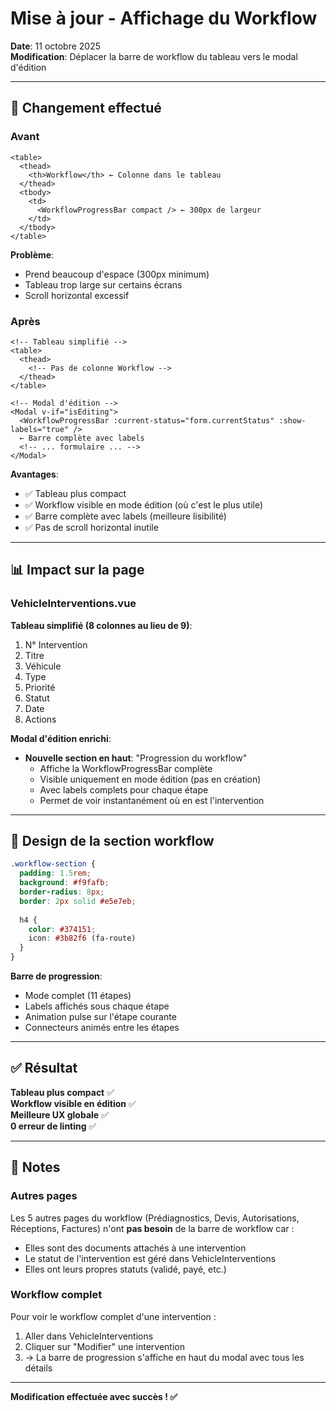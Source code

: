 # Mise à jour - Affichage du Workflow

**Date**: 11 octobre 2025  
**Modification**: Déplacer la barre de workflow du tableau vers le modal d'édition

---

## 🔄 Changement effectué

### Avant
```vue
<table>
  <thead>
    <th>Workflow</th> ← Colonne dans le tableau
  </thead>
  <tbody>
    <td>
      <WorkflowProgressBar compact /> ← 300px de largeur
    </td>
  </tbody>
</table>
```

**Problème**:
- Prend beaucoup d'espace (300px minimum)
- Tableau trop large sur certains écrans
- Scroll horizontal excessif

### Après
```vue
<!-- Tableau simplifié -->
<table>
  <thead>
    <!-- Pas de colonne Workflow -->
  </thead>
</table>

<!-- Modal d'édition -->
<Modal v-if="isEditing">
  <WorkflowProgressBar :current-status="form.currentStatus" :show-labels="true" />
  ← Barre complète avec labels
  <!-- ... formulaire ... -->
</Modal>
```

**Avantages**:
- ✅ Tableau plus compact
- ✅ Workflow visible en mode édition (où c'est le plus utile)
- ✅ Barre complète avec labels (meilleure lisibilité)
- ✅ Pas de scroll horizontal inutile

---

## 📊 Impact sur la page

### VehicleInterventions.vue

**Tableau simplifié (8 colonnes au lieu de 9)**:
1. N° Intervention
2. Titre
3. Véhicule
4. Type
5. Priorité
6. Statut
7. Date
8. Actions

**Modal d'édition enrichi**:
- **Nouvelle section en haut**: "Progression du workflow"
  - Affiche la WorkflowProgressBar complète
  - Visible uniquement en mode édition (pas en création)
  - Avec labels complets pour chaque étape
  - Permet de voir instantanément où en est l'intervention

---

## 🎨 Design de la section workflow

```scss
.workflow-section {
  padding: 1.5rem;
  background: #f9fafb;
  border-radius: 8px;
  border: 2px solid #e5e7eb;
  
  h4 {
    color: #374151;
    icon: #3b82f6 (fa-route)
  }
}
```

**Barre de progression**:
- Mode complet (11 étapes)
- Labels affichés sous chaque étape
- Animation pulse sur l'étape courante
- Connecteurs animés entre les étapes

---

## ✅ Résultat

**Tableau plus compact** ✅  
**Workflow visible en édition** ✅  
**Meilleure UX globale** ✅  
**0 erreur de linting** ✅

---

## 📝 Notes

### Autres pages
Les 5 autres pages du workflow (Prédiagnostics, Devis, Autorisations, Réceptions, Factures) n'ont **pas besoin** de la barre de workflow car :
- Elles sont des documents attachés à une intervention
- Le statut de l'intervention est géré dans VehicleInterventions
- Elles ont leurs propres statuts (validé, payé, etc.)

### Workflow complet
Pour voir le workflow complet d'une intervention :
1. Aller dans VehicleInterventions
2. Cliquer sur "Modifier" une intervention
3. → La barre de progression s'affiche en haut du modal avec tous les détails

---

**Modification effectuée avec succès ! ✅**

